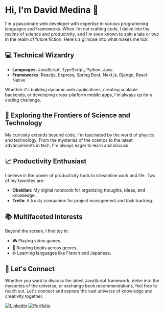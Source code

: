 # Hi, I'm David Medina 👋

I'm a passionate web developer with expertise in various programming languages and frameworks. When I'm not crafting code, I delve into the realms of science and productivity, and I'm even known to spin a tale or two in the realm of future fiction. Here's a glimpse into what makes me tick:

## 💻 Technical Wizardry

- **Languages**: JavaScript, TypeScript, Python, Java
- **Frameworks**: Reactjs, Express, Spring Boot, Next.js, Django, React Native

Whether it's building dynamic web applications, creating scalable backends, or developing cross-platform mobile apps, I'm always up for a coding challenge.

## 🚀 Exploring the Frontiers of Science and Technology

My curiosity extends beyond code. I'm fascinated by the world of physics and technology. From the mysteries of the cosmos to the latest advancements in tech, I'm always eager to learn and discuss.

## 📈 Productivity Enthusiast

I believe in the power of productivity tools to streamline work and life. Two of my favorites are:

- **Obsidian**: My digital notebook for organizing thoughts, ideas, and knowledge.
- **Trello**: A trusty companion for project management and task tracking.

## 📚 Multifaceted Interests

Beyond the screen, I find joy in:

- 🎮 Playing video games.
- 📖 Reading books across genres.
- 🌐 Learning languages like French and Japanese.

## 📝 Let's Connect

Whether you want to discuss the latest JavaScript framework, delve into the mysteries of the universe, or exchange book recommendations, feel free to reach out. Let's connect and explore the vast universe of knowledge and creativity together.

[![LinkedIn](https://img.shields.io/badge/LinkedIn-Connect-blue)](https://www.linkedin.com/in/david-medina-435a50199)
[![Portfolio](https://img.shields.io/badge/Portfolio-Visit-ff69b4)](https://portfolio-next-davidms5.vercel.app/)

<!--
**davidms5/davidms5** is a ✨ _special_ ✨ repository because its `README.md` (this file) appears on your GitHub profile.

Here are some ideas to get you started:

- 🔭 I’m currently working on ...
- 🌱 I’m currently learning ...
- 👯 I’m looking to collaborate on ...
- 🤔 I’m looking for help with ...
- 💬 Ask me about ...
- 📫 How to reach me: ...
- 😄 Pronouns: ...
- ⚡ Fun fact: ...
-->

